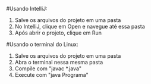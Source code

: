 #Usando IntelliJ:
1. Salve os arquivos do projeto em uma pasta
2. No IntelliJ, clique em Open e navegue até essa pasta
3. Após abrir o projeto, clique em Run

#Usando o terminal do Linux:
1. Salve os arquivos do projeto em uma pasta
2. Abra o terminal nessa mesma pasta
3. Compile com "javac *.java"
4. Execute com "java Programa"
